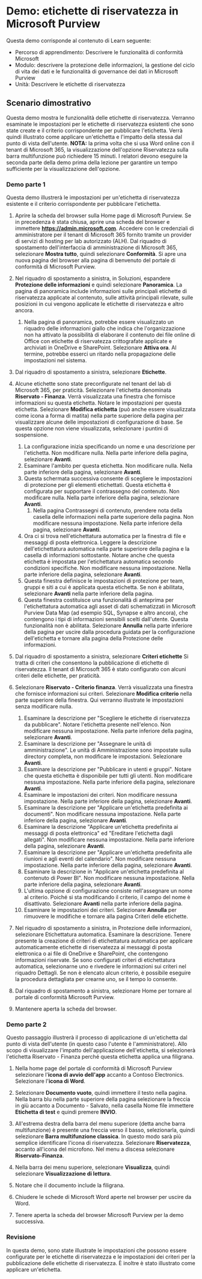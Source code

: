 <!---
---
Demo: Titolo: "Etichette di riservatezza in Microsoft Purview" Percorso di apprendimento/Modulo/Unità: "Percorso di apprendimento: Descrivere le funzionalità di conformità Microsoft; Module 3: Descrivere la protezione delle informazioni, la gestione del ciclo di vita dei dati e le funzionalità di governance dei dati in Microsoft Purview; Unità 4: Descrivere le etichette di riservatezza"
---
--->

# Demo: etichette di riservatezza in Microsoft Purview

Questa demo corrisponde al contenuto di Learn seguente:

- Percorso di apprendimento: Descrivere le funzionalità di conformità Microsoft
- Modulo: descrivere la protezione delle informazioni, la gestione del ciclo di vita dei dati e le funzionalità di governance dei dati in Microsoft Purview
- Unità: Descrivere le etichette di riservatezza

## Scenario dimostrativo

Questa demo mostra le funzionalità delle etichette di riservatezza.  Verranno esaminate le impostazioni per le etichette di riservatezza esistenti che sono state create e il criterio corrispondente per pubblicare l'etichetta.   Verrà quindi illustrato come applicare un'etichetta e l'impatto della stessa dal punto di vista dell'utente.  **NOTA:** la prima volta che si usa Word online con il tenant di Microsoft 365, la visualizzazione dell'opzione Riservatezza sulla barra multifunzione può richiedere 15 minuti.  I relatori devono eseguire la seconda parte della demo prima della lezione per garantire un tempo sufficiente per la visualizzazione dell'opzione.

### Demo parte 1

Questa demo illustrerà le impostazioni per un'etichetta di riservatezza esistente e il criterio corrispondente per pubblicare l'etichetta.

1. Aprire la scheda del browser sulla Home page di Microsoft Purview.  Se in precedenza è stata chiusa, aprire una scheda del browser e immettere **https://admin.microsoft.com**. Accedere con le credenziali di amministratore per il tenant di Microsoft 365 fornito tramite un provider di servizi di hosting per lab autorizzato (ALH). Dal riquadro di spostamento dell'interfaccia di amministrazione di Microsoft 365, selezionare **Mostra tutto**, quindi selezionare **Conformità**.  Si apre una nuova pagina del browser alla pagina di benvenuto del portale di conformità di Microsoft Purview.  

1. Nel riquadro di spostamento a sinistra, in Soluzioni, espandere **Protezione delle informazioni** e quindi selezionare **Panoramica**.  La pagina di panoramica include informazioni sulle principali etichette di riservatezza applicate al contenuto, sulle attività principali rilevate, sulle posizioni in cui vengono applicate le etichette di riservatezza e altro ancora.  
    1. Nella pagina di panoramica, potrebbe essere visualizzato un riquadro delle informazioni giallo che indica che l'organizzazione non ha attivato la possibilità di elaborare il contenuto dei file online di Office con etichette di riservatezza crittografate applicate e archiviati in OneDrive e SharePoint.  Selezionare **Attiva ora**.  Al termine, potrebbe esserci un ritardo nella propagazione delle impostazioni nel sistema.

1. Dal riquadro di spostamento a sinistra, selezionare **Etichette**.

1. Alcune etichette sono state preconfigurate nel tenant del lab di Microsoft 365, per praticità. Selezionare l'etichetta denominata **Riservato - Finanza**.  Verrà visualizzata una finestra che fornisce informazioni su questa etichetta.  Notare le impostazioni per questa etichetta.  Selezionare **Modifica etichetta** (può anche essere visualizzata come icona a forma di matita) nella parte superiore della pagina per visualizzare alcune delle impostazioni di configurazione di base. Se questa opzione non viene visualizzata, selezionare i puntini di sospensione.
    1. La configurazione inizia specificando un nome e una descrizione per l'etichetta.  Non modificare nulla.  Nella parte inferiore della pagina, selezionare **Avanti**.
    1. Esaminare l'ambito per questa etichetta. Non modificare nulla.  Nella parte inferiore della pagina, selezionare **Avanti**.
    1. Questa schermata successiva consente di scegliere le impostazioni di protezione per gli elementi etichettati. Questa etichetta è configurata per supportare il contrassegno del contenuto. Non modificare nulla.  Nella parte inferiore della pagina, selezionare **Avanti**.
        1. Nella pagina Contrassegni di contenuto, prendere nota della casella delle informazioni nella parte superiore della pagina.  Non modificare nessuna impostazione.  Nella parte inferiore della pagina, selezionare **Avanti**.
    1. Ora ci si trova nell'etichettatura automatica per la finestra di file e messaggi di posta elettronica.  Leggere la descrizione dell'etichettatura automatica nella parte superiore della pagina e la casella di informazioni sottostante.  Notare anche che questa etichetta è impostata per l'etichettatura automatica secondo condizioni specifiche. Non modificare nessuna impostazione.  Nella parte inferiore della pagina, selezionare **Avanti**.
    1. Questa finestra definisce le impostazioni di protezione per team, gruppi e siti a cui è applicata questa etichetta. Se non è abilitata, selezionare **Avanti** nella parte inferiore della pagina.
    1. Questa finestra costituisce una funzionalità di anteprima per l'etichettatura automatica agli asset di dati schematizzati in Microsoft Purview Data Map (ad esempio SQL, Synapse e altro ancora), che contengono i tipi di informazioni sensibili scelti dall'utente.  Questa funzionalità non è abilitata. Selezionare **Annulla** nella parte inferiore della pagina per uscire dalla procedura guidata per la configurazione dell'etichetta e tornare alla pagina della Protezione delle informazioni.

1. Dal riquadro di spostamento a sinistra, selezionare **Criteri etichette**   Si tratta di criteri che consentono la pubblicazione di etichette di riservatezza.  Il tenant di Microsoft 365 è stato configurato con alcuni criteri delle etichette, per praticità.

1. Selezionare **Riservato - Criterio finanza**.  Verrà visualizzata una finestra che fornisce informazioni sui criteri. Selezionare **Modifica criterio** nella parte superiore della finestra.  Qui verranno illustrate le impostazioni senza modificare nulla.
    1. Esaminare la descrizione per "Scegliere le etichette di riservatezza da pubblicare".  Notare l'etichetta presente nell'elenco.  Non modificare nessuna impostazione.  Nella parte inferiore della pagina, selezionare **Avanti**.
    1. Esaminare la descrizione per "Assegnare le unità di amministrazione". Le unità di Amministrazione sono impostate sulla directory completa, non modificare le impostazioni. Selezionare **Avanti**.  
    1. Esaminare la descrizione per "Pubblicare in utenti e gruppi".  Notare che questa etichetta è disponibile per tutti gli utenti.  Non modificare nessuna impostazione.  Nella parte inferiore della pagina, selezionare **Avanti**.
    1. Esaminare le impostazioni dei criteri. Non modificare nessuna impostazione.  Nella parte inferiore della pagina, selezionare **Avanti**.
    1. Esaminare la descrizione per "Applicare un'etichetta predefinita ai documenti". Non modificare nessuna impostazione.  Nella parte inferiore della pagina, selezionare **Avanti**.
    1. Esaminare la descrizione "Applicare un'etichetta predefinita ai messaggi di posta elettronica" ed "Ereditare l'etichetta dagli allegati". Non modificare nessuna impostazione.  Nella parte inferiore della pagina, selezionare **Avanti**.
    1. Esaminare la descrizione per "Applicare un'etichetta predefinita alle riunioni e agli eventi del calendario". Non modificare nessuna impostazione.  Nella parte inferiore della pagina, selezionare **Avanti**.
    1. Esaminare la descrizione in "Applicare un'etichetta predefinita al contenuto di Power BI". Non modificare nessuna impostazione.  Nella parte inferiore della pagina, selezionare **Avanti**.
    1. L'ultima opzione di configurazione consiste nell'assegnare un nome al criterio.  Poiché si sta modificando il criterio, il campo del nome è disattivato. Selezionare **Avanti** nella parte inferiore della pagina.
    1. Esaminare le impostazioni dei criteri. Selezionare **Annulla** per rimuovere le modifiche e tornare alla pagina Criteri delle etichette.

1. Nel riquadro di spostamento a sinistra, in Protezione delle informazioni, selezionare Etichettatura automatica. Esaminare la descrizione. Tenere presente la creazione di criteri di etichettatura automatica per applicare automaticamente etichette di riservatezza ai messaggi di posta elettronica o ai file di OneDrive e SharePoint, che contengono informazioni riservate. Se sono configurati criteri di etichettatura automatica, selezionarne uno e rivedere le informazioni sui criteri nel riquadro Dettagli.  Se non è elencato alcun criterio, è possibile eseguire la procedura dettagliata per crearne uno, se il tempo lo consente.

1. Dal riquadro di spostamento a sinistra, selezionare Home per tornare al portale di conformità Microsoft Purview.

1. Mantenere aperta la scheda del browser.

### Demo parte 2

Questo passaggio illustrerà il processo di applicazione di un'etichetta dal punto di vista dell'utente (in questo caso l'utente è l'amministratore).  Allo scopo di visualizzare l'impatto dell'applicazione dell'etichetta, si selezionerà l'etichetta Riservato - Finanza perché questa etichetta applica una filigrana.

1. Nella home page del portale di conformità di Microsoft Purview selezionare l'**icona di avvio dell'app** accanto a Contoso Electronics. Selezionare l'**icona di Word**.  

1. Selezionare **Documento vuoto**, quindi immettere il testo nella pagina.  Nella barra blu nella parte superiore della pagina selezionare la freccia in giù accanto a Documento - Salvato, nella casella Nome file immettere **Etichetta di test** e quindi premere **INVIO**.

1. All'estrema destra della barra del menu superiore (detta anche barra multifunzione) è presente una freccia verso il basso, selezionarla, quindi selezionare **Barra multifunzione classica**.  In questo modo sarà più semplice identificare l'icona di riservatezza. Selezionare **Riservatezza**, accanto all'icona del microfono. Nel menu a discesa selezionare **Riservato-Finanza**.  

1. Nella barra dei menu superiore, selezionare **Visualizza**, quindi selezionare **Visualizzazione di lettura**.

1. Notare che il documento include la filigrana.  

1. Chiudere le schede di Microsoft Word aperte nel browser per uscire da Word.

1. Tenere aperta la scheda del browser Microsoft Purview per la demo successiva.

### Revisione

In questa demo, sono state illustrate le impostazioni che possono essere configurate per le etichette di riservatezza e le impostazioni dei criteri per la pubblicazione delle etichette di riservatezza. È inoltre è stato illustrato come applicare un'etichetta.
